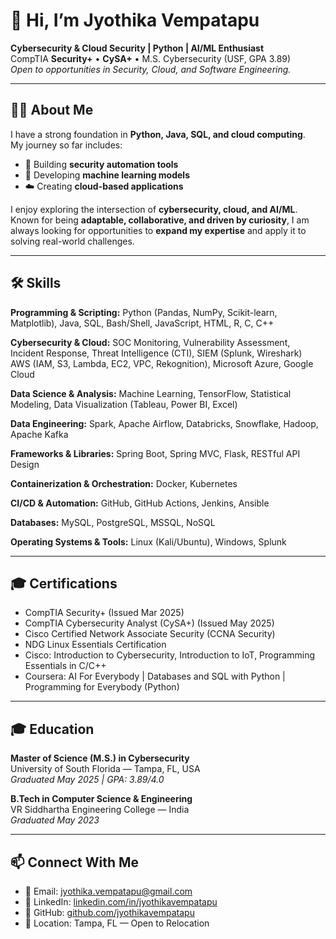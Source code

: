 # 👋 Hi, I’m Jyothika Vempatapu  

**Cybersecurity & Cloud Security | Python | AI/ML Enthusiast**  
CompTIA **Security+** • **CySA+** • M.S. Cybersecurity (USF, GPA 3.89)  
*Open to opportunities in Security, Cloud, and Software Engineering.*  

---

## 👩‍💻 About Me  

I have a strong foundation in **Python, Java, SQL, and cloud computing**.  
My journey so far includes:  
- 🔐 Building **security automation tools**  
- 🤖 Developing **machine learning models**  
- ☁️ Creating **cloud-based applications**  

I enjoy exploring the intersection of **cybersecurity, cloud, and AI/ML**.  
Known for being **adaptable, collaborative, and driven by curiosity**, I am always looking for opportunities to **expand my expertise** and apply it to solving real-world challenges.  

---

## 🛠 Skills  

**Programming & Scripting:** Python (Pandas, NumPy, Scikit-learn, Matplotlib), Java, SQL, Bash/Shell, JavaScript, HTML, R, C, C++  

**Cybersecurity & Cloud:** SOC Monitoring, Vulnerability Assessment, Incident Response, Threat Intelligence (CTI), SIEM (Splunk, Wireshark)  
AWS (IAM, S3, Lambda, EC2, VPC, Rekognition), Microsoft Azure, Google Cloud  

**Data Science & Analysis:** Machine Learning, TensorFlow, Statistical Modeling, Data Visualization (Tableau, Power BI, Excel)  

**Data Engineering:** Spark, Apache Airflow, Databricks, Snowflake, Hadoop, Apache Kafka  

**Frameworks & Libraries:** Spring Boot, Spring MVC, Flask, RESTful API Design  

**Containerization & Orchestration:** Docker, Kubernetes  

**CI/CD & Automation:** GitHub, GitHub Actions, Jenkins, Ansible  

**Databases:** MySQL, PostgreSQL, MSSQL, NoSQL  

**Operating Systems & Tools:** Linux (Kali/Ubuntu), Windows, Splunk  

---

## 🎓 Certifications  

- CompTIA Security+ (Issued Mar 2025)  
- CompTIA Cybersecurity Analyst (CySA+) (Issued May 2025)  
- Cisco Certified Network Associate Security (CCNA Security)  
- NDG Linux Essentials Certification  
- Cisco: Introduction to Cybersecurity, Introduction to IoT, Programming Essentials in C/C++  
- Coursera: AI For Everybody | Databases and SQL with Python | Programming for Everybody (Python)  

---

## 🎓 Education  

**Master of Science (M.S.) in Cybersecurity**  
University of South Florida — Tampa, FL, USA  
*Graduated May 2025 | GPA: 3.89/4.0*  

**B.Tech in Computer Science & Engineering**  
VR Siddhartha Engineering College — India  
*Graduated May 2023*  

---

## 📫 Connect With Me  

- 📧 Email: jyothika.vempatapu@gmail.com  
- 🔗 LinkedIn: [linkedin.com/in/jyothikavempatapu](https://linkedin.com/in/jyothikavempatapu)  
- 🐙 GitHub: [github.com/jyothikavempatapu](https://github.com/jyothikavempatapu)  
- 📍 Location: Tampa, FL — Open to Relocation  
